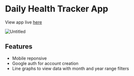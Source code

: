 # Daily Health Tracker App

View app live [here](https://health-tracker-c7vb.vercel.app/)

![Untitled](https://github.com/li-jonathan/health-tracker/assets/35119408/8376cedb-d7ed-4c66-9414-88053060c14e)

## Features
- Mobile reponsive
- Google auth for account creation
- Line graphs to view data with month and year range filters


